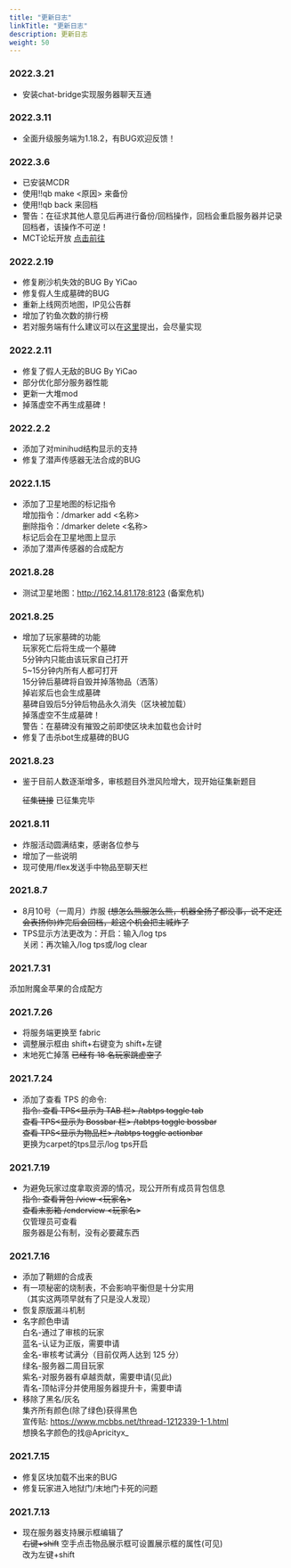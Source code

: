 ```yaml
---
title: "更新日志"
linkTitle: "更新日志"
description: 更新日志
weight: 50
---
```


### 2022.3.21
- 安装chat-bridge实现服务器聊天互通

### 2022.3.11
- 全面升级服务端为1.18.2，有BUG欢迎反馈！

### 2022.3.6
- 已安装MCDR
- 使用!!qb make <原因> 来备份
- 使用!!qb back 来回档
- 警告：在征求其他人意见后再进行备份/回档操作，回档会重启服务器并记录回档者，该操作不可逆！
- MCT论坛开放 [点击前往](https://f.mctown.tech)

### 2022.2.19
- 修复刷沙机失效的BUG   By YiCao
- 修复假人生成墓碑的BUG
- 重新上线网页地图，IP见公告群
- 增加了钓鱼次数的排行榜
- 若对服务端有什么建议可以在[这里](https://docs.qq.com/form/page/DS0FteFlWT1F2ZW1O?_w_tencentdocx_form=1)提出，会尽量实现

### 2022.2.11
- 修复了假人无敌的BUG   By YiCao
- 部分优化部分服务器性能
- 更新一大堆mod
- 掉落虚空不再生成墓碑！

### 2022.2.2
- 添加了对minihud结构显示的支持
- 修复了潜声传感器无法合成的BUG

### 2022.1.15
- 添加了卫星地图的标记指令<br>
  增加指令：/dmarker add <名称><br>
  删除指令：/dmarker delete <名称><br>
  标记后会在卫星地图上显示
- 添加了潜声传感器的合成配方

### 2021.8.28
- 测试卫星地图：http://162.14.81.178:8123 (备案危机)

### 2021.8.25
- 增加了玩家墓碑的功能<br>
  玩家死亡后将生成一个墓碑<br>
  5分钟内只能由该玩家自己打开<br>
  5~15分钟内所有人都可打开<br>
  15分钟后墓碑将自毁并掉落物品（洒落）<br>
  掉岩浆后也会生成墓碑<br>
  墓碑自毁后5分钟后物品永久消失（区块被加载）<br>
  掉落虚空不生成墓碑！<br>
  警告：在墓碑没有摧毁之前即使区块未加载也会计时
- 修复了击杀bot生成墓碑的BUG

### 2021.8.23
- 鉴于目前人数逐渐增多，审核题目外泄风险增大，现开始征集新题目

  ~~征集链接~~ 
  已征集完毕

### 2021.8.11
- 炸服活动圆满结束，感谢各位参与
- 增加了一些说明
- 现可使用/flex发送手中物品至聊天栏

### 2021.8.7
- 8月10号（一周月）炸服 ~~(想怎么熊服怎么熊，机器全扬了都没事，说不定还会表扬你)炸完后会回档，趁这个机会把主城炸了~~
- TPS显示方法更改为：开启：输入/log tps<br>
  关闭：再次输入/log tps或/log clear

### 2021.7.31
添加附魔金苹果的合成配方

### 2021.7.26
- 将服务端更换至 fabric
- 调整展示框由 shift+右键变为 shift+左键
- 末地死亡掉落 ~~已经有 18 名玩家跳虚空了~~

### 2021.7.24
- 添加了查看 TPS 的命令:<br>
  ~~指令: 查看 TPS<显示为 TAB 栏>            /tabtps toggle tab<br>
   查看 TPS<显示为 Bossbar 栏>    /tabtps toggle bossbar<br>
         查看 TPS<显示为物品栏>           /tabtps toggle actionbar~~<br>
  更换为carpet的tps显示/log tps开启

### 2021.7.19
- 为避免玩家过度拿取资源的情况，现公开所有成员背包信息<br>
  ~~指令: 查看背包 /view <玩家名><br>
    查看末影箱 /enderview <玩家名><br>~~
  仅管理员可查看<br>
  服务器是公有制，没有必要藏东西

### 2021.7.16
- 添加了鞘翅的合成表
- 有一项秘密的烧制表，不会影响平衡但是十分实用<br>
 （其实这两项早就有了只是没人发现）
- 恢复原版漏斗机制
- 名字颜色申请<br>
  白名-通过了审核的玩家<br>
  蓝名-认证为正版，需要申请<br>
  金名-审核考试满分（目前仅两人达到 125 分）<br>
  绿名-服务器二周目玩家<br>
  紫名-对服务器有卓越贡献，需要申请(见此)<br>
  青名-顶帖评分并使用服务器提升卡，需要申请
 - 移除了黑名/灰名<br>
   集齐所有颜色(除了绿色)获得黑色<br>
   宣传贴: https://www.mcbbs.net/thread-1212339-1-1.html<br>
   想换名字颜色的找@Apricityx_

### 2021.7.15
- 修复区块加载不出来的BUG
- 修复玩家进入地狱门/末地门卡死的问题

### 2021.7.13
- 现在服务器支持展示框编辑了<br>
  ~~右键+shift~~ 空手点击物品展示框可设置展示框的属性(可见)<br>
  改为左键+shift

